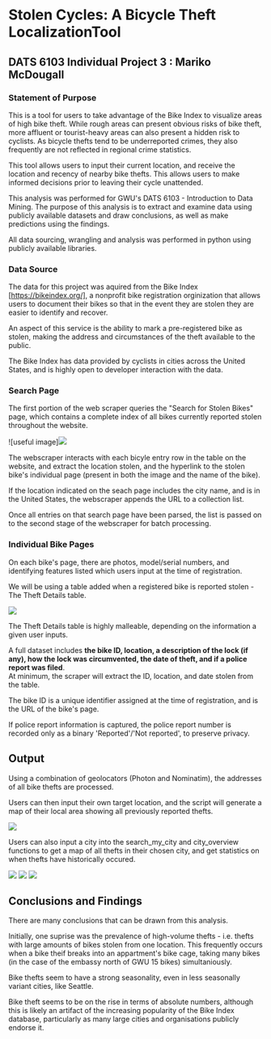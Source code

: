 # Stolen Cycles: A Bicycle Theft LocalizationTool 

## DATS 6103 Individual Project 3 : Mariko McDougall


### Statement of Purpose

This is a tool for users to take advantage of the Bike Index to visualize areas of high bike theft. While rough areas can present obvious risks of bike theft, more affluent or tourist-heavy areas can also present a hidden risk to cyclists.  As bicycle thefts tend to be underreported crimes, they also frequently are not reflected in regional crime statistics.

This tool allows users to input their current location, and receive the location and recency of nearby bike thefts. This allows users to make informed decisions prior to leaving their cycle unattended.

This analysis was performed for GWU's DATS 6103 - Introduction to Data Mining. 
The purpose of this analysis is to extract and examine data using publicly available datasets and draw conclusions, as well as make predictions using the findings.

All data sourcing, wrangling and analysis was performed in python using publicly available libraries.


### Data Source

The data for this project was aquired from the Bike Index [https://bikeindex.org/], a nonprofit bike registration orginization that allows users to document their bikes so that in the event they are stolen they are easier to identify and recover.  

An aspect of this service is the ability to mark a pre-registered bike as stolen, making the address and circumstances of the theft available to the public. 

The Bike Index has data provided by cyclists in cities across the United States, and is highly open to developer interaction with the data.

### Search Page

The first portion of the web scraper queries the "Search for Stolen Bikes" page, which contains a complete index of all bikes currently reported stolen throughout the website.

![useful image]<img src="/images/Search_page_location.png">

The webscraper interacts with each bicyle entry row in the table on the website, and extract the location stolen, and the hyperlink to the stolen bike's individual page (present in both the image and the name of the bike).   

If the location indicated on the seach page includes the city name, and is in the United States, the webscraper appends the URL to a collection list.

Once all entries on that search page have been parsed, the list is passed on to the second stage of the webscraper for batch processing.


### Individual Bike Pages

On each bike's page, there are photos, model/serial numbers, and identifying features listed which users input at the time of registration. 

We will be using a table added when a registered bike is reported stolen - The Theft Details table.

<img src="/images/Theft_details_page.png">


The Theft Details table is highly malleable, depending on the information a given user inputs.

A full dataset includes **the bike ID, location, a description of the lock (if any), how the lock was circumvented, the date of theft, and if a police report was filed**.   
At minimum, the scraper will extract the ID, location, and date stolen from the table. 

The bike ID is a unique identifier assigned at the time of registration, and is the URL of the bike's page.  

If police report information is captured, the police report number is recorded only as a binary 'Reported'/'Not reported', to preserve privacy.  




## Output

Using a combination of geolocators (Photon and Nominatim), the addresses of all bike thefts are processed. 

Users can then input their own target location, and the script will generate a map of their local area showing all previously reported thefts.

<img src="/images/GWU_example_search.png">

Users can also input a city into the search_my_city and city_overview functions to get a map of all thefts in their chosen city, and get statistics on when thefts have historically occured.

<img src="/images/Seattle_example_search.png">

<img src="/images/Seattle_example_seasonal.png">
<img src="/images/Seattle_example_radial.png">



## Conclusions and Findings

There are many conclusions that can be drawn from this analysis. 

Initially, one suprise was the prevalence of high-volume thefts - i.e. thefts with large amounts of bikes stolen from one location. This frequently occurs when a bike theif breaks into an appartment's bike cage, taking many bikes (in the case of the embassy north of GWU 15 bikes) simultaniously.

Bike thefts seem to have a strong seasonality, even in less seasonally variant cities, like Seattle.

Bike theft seems to be on the rise in terms of absolute numbers, although this is likely an artifact of the increasing popularity of the Bike Index database, particularly as many large cities and organisations publicly endorse it.
